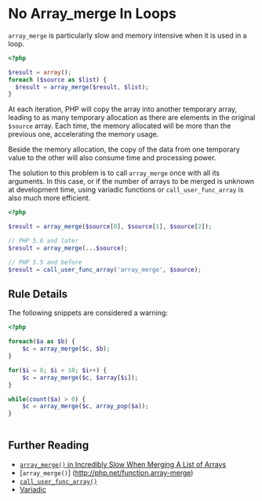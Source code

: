 <!-- Good Practices -->
# No Array_merge In Loops

`array_merge` is particularly slow and memory intensive when it is used in a loop. 

```php
<?php

$result = array();
foreach ($source as $list) {
  $result = array_merge($result, $list);
}

```

At each iteration, PHP will copy the array into another temporary array, leading to as many temporary allocation as there are elements in the original `$source` array. Each time, the memory allocated will be more than the previous one, accelerating the memory usage. 

Beside the memory allocation, the copy of the data from one temporary value to the other will also consume time and processing power. 

The solution to this problem is to call `array_merge` once with all its arguments. In this case, or if the number of arrays to be merged is unknown at development time, using variadic functions or `call_user_func_array` is also much more efficient.

```php
<?php

$result = array_merge($source[0], $source[1], $source[2]);

// PHP 5.6 and later
$result = array_merge(...$source);

// PHP 5.5 and before
$result = call_user_func_array('array_merge', $source);

```

## Rule Details

The following snippets are considered a warning:

```php
<?php

foreach($a as $b) {
	$c = array_merge($c, $b);
}

for($i = 0; $i < 10; $i++) {
	$c = array_merge($c, $array[$i]);
}

while(count($a) > 0) {
	$c = array_merge($c, array_pop($a));
}
	
```


## Further Reading

* [`array_merge()` in Incredibly Slow When Merging A List of Arrays](https://secure.phabricator.com/book/phabflavor/article/php_pitfalls/#array-merge-in-incredibl)
* [`array_merge()`] (http://php.net/function.array-merge)
* [`call_user_func_array()`](http://php.net/function.call-user-func-array)
* [Variadic](http://php.net/functions.arguments#functions.variable-arg-list)